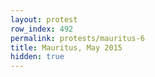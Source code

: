 ```yaml
---
layout: protest
row_index: 492
permalink: protests/mauritus-6
title: Mauritus, May 2015
hidden: true
---
```


